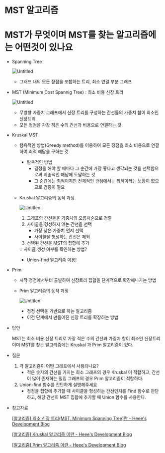# MST 알고리즘

# MST가 무엇이며 MST를 찾는 알고리즘에는 어떤것이 있나요

- Spanning Tree
    
    ![Untitled](MST%20%E1%84%8B%E1%85%A1%E1%86%AF%E1%84%80%E1%85%A9%E1%84%85%E1%85%B5%E1%84%8C%E1%85%B3%E1%86%B7%20bc78c99b2f634199b0e324833d136399/Untitled.png)
    
    - 그래프 내의 모든 정점을 포함하는 트리, 최소 연결 부분 그래프
- MST (Minimum Cost Spannig Tree) : 최소 비용 신장 트리
    
    ![Untitled](MST%20%E1%84%8B%E1%85%A1%E1%86%AF%E1%84%80%E1%85%A9%E1%84%85%E1%85%B5%E1%84%8C%E1%85%B3%E1%86%B7%20bc78c99b2f634199b0e324833d136399/Untitled%201.png)
    
    - 무방향 가중치 그래프에서 신장 트리를 구성하는 간선들의 가중치 합이 최소인 신장트리
    - 모든 정점을 가장 적은 수의 간선과 비용으로 연결하는 것
- Kruskal MST
    - 탐욕적인 방법(Greedy method)를 이용하여 모든 정점을 최소 비용으로 연결하여 최적 해답을 구하는 것
        - 탐욕적인 방법
            - 결정을 해야 할 때마다 그 순간에 가장 좋다고 생각되는 것을 선택함으로써 최종적인 해답에 도달하는 것
            - 그 순간에는 최적이지만 전체적인 관점에서는 최적이라는 보장이 없으므로 검증이 필요
    - Kruskal 알고리즘의 동작 과정
        
        ![Untitled](MST%20%E1%84%8B%E1%85%A1%E1%86%AF%E1%84%80%E1%85%A9%E1%84%85%E1%85%B5%E1%84%8C%E1%85%B3%E1%86%B7%20bc78c99b2f634199b0e324833d136399/Untitled%202.png)
        
        1. 그래프의 간선들을 가중치의 오름차순으로 정렬
        2. 사이클을 형성하지 않는 간선을 선택
            - 가장 낮은 가중치 먼저 선택
            - 사이클을 형성하는 간선은 제외
        3. 선택된 간선을 MST의 집합에 추가
        
        <aside>
        💡 사이클 생성 여부를 확인하는 방법?
        
        - Union-find 알고리즘 이용!
        </aside>
        
- Prim
    - 시작 정점에서부터 출발하여 신장트리 집합을 단계적으로 확장해나가는 방법
    - Prim 알고리즘의 동작 과정
        
        ![Untitled](MST%20%E1%84%8B%E1%85%A1%E1%86%AF%E1%84%80%E1%85%A9%E1%84%85%E1%85%B5%E1%84%8C%E1%85%B3%E1%86%B7%20bc78c99b2f634199b0e324833d136399/Untitled%203.png)
        
        - 정점 선택을 기반으로 하는 알고리즘
        - 이전 단계에서 만들어진 신장 트리를 확장하는 방법
    
- 답안
    
    MST는 최소 비용 신장 트리로 가장 적은 수의 간선과 가중치 합이 최소인 신장트리이며 MST를 찾는 알고리즘에는 Kruskal 과 Prim 알고리즘이 있다.
    
- 질문
    1. 각 알고리즘이 어떤 그래프에서 사용되나요?
        - 적은 숫자의 간선을 가지는 희소 그래프의 경우 Kruskal 이 적합하고, 간선이 많이 존재하는 밀집 그래프의 경우 Prim 알고리즘이 적합하다.
    2. Union-find 함수를 간단하게 설명해주세요
        - 정점을 집합에 추가할 때 사이클을 형성하는 간선인지를 Find 함수로 판단하고, 해당 간선이 MST 집합에 추가할 때 Union 함수를 사용한다.
- 참고자료
    
    [[알고리즘] 최소 신장 트리(MST, Minimum Spanning Tree)란 - Heee's Development Blog](https://gmlwjd9405.github.io/2018/08/28/algorithm-mst.html)
    
    [[알고리즘] Kruskal 알고리즘 이란 - Heee's Development Blog](https://gmlwjd9405.github.io/2018/08/29/algorithm-kruskal-mst.html)
    
    [[알고리즘] Prim 알고리즘 이란 - Heee's Development Blog](https://gmlwjd9405.github.io/2018/08/30/algorithm-prim-mst.html)
